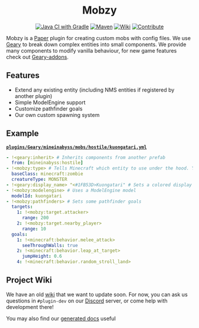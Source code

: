 <div align="center">

# Mobzy
[![Java CI with Gradle](https://github.com/MineInAbyss/Mobzy/actions/workflows/gradle-ci.yml/badge.svg)](https://github.com/MineInAbyss/Mobzy/actions/workflows/gradle-ci.yml)
[![Maven](https://img.shields.io/maven-metadata/v?metadataUrl=https://repo.mineinabyss.com/releases/com/mineinabyss/mobzy/maven-metadata.xml)](https://repo.mineinabyss.com/#/releases/com/mineinabyss/mobzy)
[![Wiki](https://img.shields.io/badge/-Project%20Wiki-blueviolet?logo=Wikipedia&labelColor=gray)](https://github.com/MineInAbyss/Mobzy/wiki)
[![Contribute](https://shields.io/badge/Contribute-e57be5?logo=github%20sponsors&style=flat&logoColor=white)](https://github.com/MineInAbyss/MineInAbyss/wiki/Setup-and-Contribution-Guide)
</div>

Mobzy is a [Paper](https://papermc.io/) plugin for creating custom mobs with config files. We use [Geary](https://github.com/MineInAbyss/geary-papermc) to break down complex entities into small components. We provide many components to modify vanilla behaviour, for new game features check out [Geary-addons](https://github.com/MineInAbyss/Geary-addons).

## Features

- Extend any existing entity (including NMS entities if registered by another plugin)
- Simple ModelEngine support
- Customize pathfinder goals
- Our own custom spawning system

## Example

[**`plugins/Geary/mineinabyss/mobs/hostile/kuongatari.yml`**](https://github.com/MineInAbyss/server-config/blob/master/servers/minecraft/plugins/Geary/mineinabyss/mobs/hostile/kuongatari.yml)
```yaml
- !<geary:inherit> # Inherits components from another prefab
  from: [mineinabyss:hostile]
- !<mobzy:type> # Tells Minecraft which entity to use under the hood. You may register a custom type with NMS.
  baseClass: minecraft:zombie
  creatureType: MONSTER
- !<geary:display_name> "<#1FB53D>Kuongatari" # Sets a colored display name
- !<mobzy:modelengine> # Uses a ModelEngine model
  modelId: kuongatari
- !<mobzy:pathfinders> # Sets some pathfinder goals
  targets:
    1: !<mobzy:target.attacker>
      range: 200
    2: !<mobzy:target.nearby_player>
      range: 10
  goals:
    1: !<minecraft:behavior.melee_attack>
      seeThroughWalls: true
    2: !<minecraft:behavior.leap_at_target>
      jumpHeight: 0.6
    4: !<minecraft:behavior.random_stroll_land>
```

## Project Wiki

We have an old [wiki](https://github.com/MineInAbyss/Mobzy/wiki) that we want to update soon. For now, you can ask us questions in `#plugin-dev` on our [Discord](https://discord.gg/QXPCk2y) server, or come help with development there!

You may also find our [generated docs](https://mineinabyss.com/Mobzy/) useful
